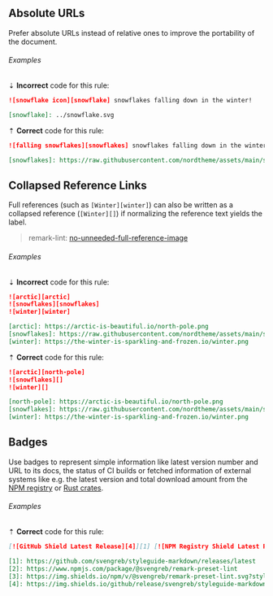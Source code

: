 <!--lint disable no-duplicate-headings-->

## Absolute URLs

Prefer absolute URLs instead of relative ones to improve the portability of the document.

###### Examples

⇣ **Incorrect** code for this rule:

<!-- prettier-ignore-start -->

```markdown
![snowflake icon][snowflake] snowflakes falling down in the winter!

[snowflake]: ../snowflake.svg
```

<!-- prettier-ignore-end -->

⇡ **Correct** code for this rule:

```markdown
![falling snowflakes][snowflakes] snowflakes falling down in the winter!

[snowflakes]: https://raw.githubusercontent.com/nordtheme/assets/main/static/images/artworks/arctic/nature/dark/snowfall.svg?sanitize=true
```

## Collapsed Reference Links

Full references (such as `[Winter][winter]`) can also be written as a collapsed reference (`[Winter][]`) if normalizing the reference text yields the label.

> remark-lint: [no-unneeded-full-reference-image][3]

###### Examples

⇣ **Incorrect** code for this rule:

<!-- prettier-ignore-start -->

```markdown
![arctic][arctic]
![snowflakes][snowflakes]
![winter][winter]

[arctic]: https://arctic-is-beautiful.io/north-pole.png
[snowflakes]: https://raw.githubusercontent.com/nordtheme/assets/main/static/images/artworks/arctic/nature/dark/snowfall.svg?sanitize=true
[winter]: https://the-winter-is-sparkling-and-frozen.io/winter.png
```

<!-- prettier-ignore-end -->

⇡ **Correct** code for this rule:

```markdown
![arctic][north-pole]
![snowflakes][]
![winter][]

[north-pole]: https://arctic-is-beautiful.io/north-pole.png
[snowflakes]: https://raw.githubusercontent.com/nordtheme/assets/main/static/images/artworks/arctic/nature/dark/snowfall.svg?sanitize=true
[winter]: https://the-winter-is-sparkling-and-frozen.io/winter.png
```

## Badges

Use badges to represent simple information like latest version number and URL to its docs, the status of CI builds or fetched information of external systems like e.g. the latest version and total download amount from the [NPM registry][2] or [Rust crates][1].

###### Examples

⇡ **Correct** code for this rule:

```markdown
[![GitHub Shield Latest Release][4]][1] [![NPM Registry Shield Latest Release Version Number][3]][2]

[1]: https://github.com/svengreb/styleguide-markdown/releases/latest
[2]: https://www.npmjs.com/package/@svengreb/remark-preset-lint
[3]: https://img.shields.io/npm/v/@svengreb/remark-preset-lint.svg?style=flat-square
[4]: https://img.shields.io/github/release/svengreb/styleguide-markdown.svg?style=flat-square
```

[1]: https://crates.io
[2]: https://www.npmjs.com
[3]: https://github.com/remarkjs/remark-lint/tree/main/packages/remark-lint-no-unneeded-full-reference-image
